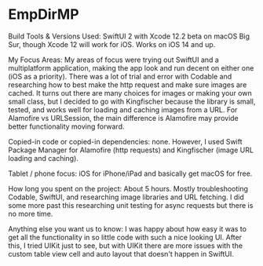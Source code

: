 # EmpDirMP


Build Tools & Versions Used:
SwiftUI 2 with Xcode 12.2 beta on macOS Big Sur, though Xcode 12 will work for iOS. Works on iOS 14 and up.

My Focus Areas:
My areas of focus were trying out SwiftUI and a multiplatform application, making the app look and run decent on either one (iOS as a priority). There was a lot of trial and error with Codable and researching how to best make the http request and make sure images are cached. It turns out there are many choices for images or making your own small class, but I decided to go with Kingfischer because the library is small, tested, and works well for loading and caching images from a URL. For Alamofire vs URLSession, the main difference is Alamofire may provide better functionality moving forward.

Copied-in code or copied-in dependencies:
none. However, I used Swift Package Manager for Alamofire (http requests) and Kingfischer (image URL loading and caching).

Tablet / phone focus:
iOS for iPhone/iPad and basically get macOS for free.

How long you spent on the project:
About 5 hours. Mostly troubleshooting Codable, SwiftUI, and researching image libraries and URL fetching. I did some more past this researching unit testing for async requests but there is no more time. 

Anything else you want us to know:
I was happy about how easy it was to get all the functionality in so little code with such a nice looking UI. After this, I tried UIKit just to see, but with UIKit there are more issues with the custom table view cell and auto layout that doesn't happen in SwiftUI.
